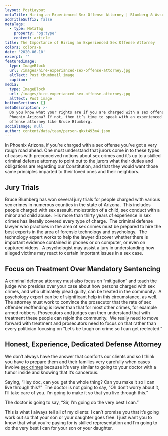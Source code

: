 ```yaml
---
layout: PostLayout
metaTitle: Hiring an Experienced Sex Offense Attorney | Blumberg & Associates
addTitleSuffix: false
metaTags:
  - type: MetaTag
    property: 'og:type'
    content: article
title: The Importance of Hiring an Experienced Sex Offense Attorney
colors: colors-a
date: '2020-06-10'
excerpt: ''
featuredImage:
  type: ImageBlock
  url: /images/hire-experianced-sex-offense-attorney.jpg
  altText: Post thumbnail image
  caption: ''
media:
  type: ImageBlock
  url: /images/hire-experianced-sex-offense-attorney.jpg
  altText: Post image
bottomSections: []
metaDescription: >-
  Do you know what your rights are if you are charged with a sex offense in
  Phoenix Arizona? If not, then it’s time to speak with an experienced sex
  offense attorney like Bruce Blumberg.
socialImage: null
author: content/data/team/person-qkxt493m4.json
---
```


In Phoenix Arizona, if you’re charged with a sex offense you’ve got a very rough road ahead. One must understand that jurors come in to these types of cases with preconceived notions about sex crimes and it’s up to a skilled criminal defense attorney to point out to the jurors what their duties and obligations are regarding our Constitution, and that they would want those same principles imparted to their loved ones and their neighbors.

## **Jury Trials**

Bruce Blumberg has won several jury trials for people charged with various sex crimes in numerous counties in the state of Arizona.  This includes people charged with sex assault, molestation of a child, sex conduct with a minor and child abuse.  His more than thirty years of experience in sex crimes has literally covered every type of charge.  The criminal defense lawyer who practices in the area of sex crimes must be prepared to hire the best experts in the area of forensic technology and psychology.  The technology expert works to help the lawyer discover whether there is important evidence contained in phones or on computer, or even on captured videos.  A psychologist may assist a jury in understanding how alleged victims may react to certain important issues in a sex case.

## **Focus on Treatment Over Mandatory Sentencing**

A criminal defense attorney must also focus on “mitigation” and teach the judge who presides over your case about how persons charged with sex crimes, and who ultimately plead guilty, can be treated in the community.  A psychology expert can be of significant help in this circumstance, as well.  The attorney must work to convince the prosecutor that the rate of sex offender reoffending is lower than that for most other crimes, for example armed robbers. Prosecutors and judges can then understand that with treatment these people can rejoin the community.  We really need to move forward with treatment and prosecutors need to focus on that rather than every politician focusing on “Let’s be tough on crime so I can get reelected.”

## **Honest, Experience, Dedicated Defense Attorney**

We don’t always have the answer that comforts our clients and so I think you have to prepare them and their families very carefully when cases involve [sex crimes](https://azblumberglaw.com/phoenix-criminal-attorney/sex-crimes/) because it’s very similar to going to your doctor with a tumor inside and knowing that it’s cancerous.

Saying, “Hey doc, can you get the whole thing? Can you make it so I can live through this?”  The doctor is not going to say, “Oh don’t worry about it, I’ll take care of you. I’m going to make it so that you live through this.”

The doctor is going to say, “Sir, I’m going do the very best I can.”

This is what I always tell all of my clients: I can’t promise you that it’s going work out so that your son or your daughter goes free. I just want you to know that what you’re paying for is skilled representation and I’m going to do the very best I can for your son or your daughter.
